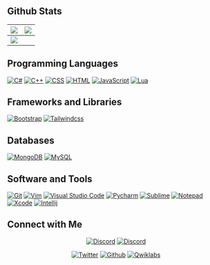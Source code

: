 ## Github Stats

<img src="https://github-readme-stats.vercel.app/api?username=M4CHgg&&show_icons=true&count_private=true&theme=github_dark">|<img src="https://github-readme-streak-stats.herokuapp.com/?user=M4CHgg&theme=blueberry_duo"/>
|---|---|
<img src="https://github-readme-stats.vercel.app/api/top-langs/?username=M4CHgg&layout=compact&theme=github_dark"/>|

## Programming Languages

<p>
    <a href="#"><img alt="C#" src="https://img.shields.io/badge/Csharp%20-%23430098.svg?logo=csharp&logoColor=white"></a>
    <a href="#"><img alt="C++" src="https://img.shields.io/badge/C++%20-%2300599C.svg?logo=c%2B%2B&logoColor=white"></a>
    <a href="#"><img alt="CSS" src="https://img.shields.io/badge/CSS%20-%231572B6.svg?logo=css3&logoColor=white"></a>
    <a href="#"><img alt="HTML" src="https://img.shields.io/badge/HTML%20-%23E34F26.svg?logo=html5&logoColor=white"></a>
    <a href="#"><img alt="JavaScript" src="https://img.shields.io/badge/JavaScript%20-%23F7DF1E.svg?logo=javascript&logoColor=black"></a>
    <a href="#"><img alt="Lua" src="https://img.shields.io/badge/Lua-0078D7?logo=lua&logoColor=black"></a>
</p>

## Frameworks and Libraries
<p>
   <a href="#"><img alt="Bootstrap" src="https://img.shields.io/badge/Bootstrap-563D7C?logo=bootstrap&logoColor=white"></a>
   <a href="#"><img alt="Tailwindcss" src="https://img.shields.io/badge/tailwindcss-%2338B2AC.svg?logo=tailwindcss&logoColor=white"></a>
</p>

## Databases

<p>
    <a href="#"><img alt="MongoDB" src="https://img.shields.io/badge/MongoDB%20-%020202.svg?logo=mongodb&logoColor=black"></a>
    <a href="#"><img alt="MySQL" src="https://img.shields.io/badge/MySQL-FB542B?logo=mysql&logoColor=black"></a>
</p> 

## Software and Tools
<p>
  <a href="#"><img alt="Git" src="https://img.shields.io/badge/Git%20-%23F05033.svg?logo=git&logoColor=white"></a>
	<a href="#"><img alt="Vim" src="https://img.shields.io/badge/VIM-%2311AB00.svg?logo=vim&logoColor=white"></a>
  <a href="#"><img alt="Visual Studio Code" src="https://img.shields.io/badge/Visual%20Studio%20Code-0078d7.svg?logo=visual-studio-code&logoColor=white"></a>
  <a href="#"><img alt="Pycharm" src="https://img.shields.io/badge/pycharm-143?logo=pycharm&logoColor=black&color=green&labelColor=green"></a>
	<a href="#"><img alt="Sublime" src="https://img.shields.io/badge/sublime_text-%23575757.svg?logo=sublime-text&logoColor=important"></a>
	<a href="#"><img alt="Notepad" src="https://img.shields.io/badge/Notepad++-90E59A.svg?logo=notepad%2B%2B&logoColor=black"></a>
	<a href="#"><img alt="Xcode" src="https://img.shields.io/badge/Xcode-007ACC?for-the-badge&logo=xcode&logoColor=white"></a>
	<a href="#"><img alt="Intellij" src="https://img.shields.io/badge/IntelliJ&nbsp;IDEA-000000.svg?logo=intellij-idea&logoColor=white"></a>
</p>

## Connect with Me


<p align="center">
  <a href="https://discord.gg/2mf8yZXaEC"><img alt="Discord" title="M4CH's Discord Server" src="https://img.shields.io/discord/870246083161366560?label=Discord%20Server&logo=Discord&colorB=5865F2&style=for-the-badge&logoColor=white"></a>
  <a href="https://discord.gg/"><img alt="Discord" title="M4CH's Discord" src="https://img.shields.io/badge/M4CH%230004-%237289DA.svg?style=for-the-badge&logo=discord&logoColor=white"></a>
 </p>
 <p align="center">
  <a href="https://twitter.com/M4CHgg"><img alt="Twitter" title="M4CH Twitter" src="https://img.shields.io/badge/Twitter-1DA1F2?style=for-the-badge&logo=twitter&logoColor=white"></a>
  <a href="https://github.com/M4CHgg"><img alt="Github" title="M4CH Github" src="https://img.shields.io/badge/GitHub-100000?style=for-the-badge&logo=github&logoColor=white"></a>
  <a href="https://www.eeroleplay.net"><img alt="Qwiklabs" title="EE Roleplay" src="https://img.shields.io/badge/EERP-0077B5?style=for-the-badge&logo=site&logoColor=white"></a>
</p>
